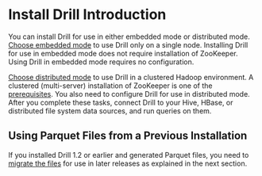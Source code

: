 # Install Drill Introduction

You can install Drill for use in either embedded mode or distributed mode. [Choose embedded mode]({{site.baseurl}}/docs/installing-drill-in-embedded-mode/) to use Drill only on a single node. Installing Drill for use in embedded mode does not require installation of ZooKeeper. Using Drill in embedded mode requires no configuration.

[Choose distributed mode]({{site.baseurl}}/docs/installing-drill-in-distributed-mode/) to use Drill in a clustered Hadoop environment. A clustered (multi-server) installation of ZooKeeper is one of the [prerequisites]({{site.baseurl}}/docs/distributed-mode-prerequisites/). You also need to configure Drill for use in distributed mode. After you complete these tasks, connect Drill to your Hive, HBase, or distributed file system data sources, and run queries on them.

## Using Parquet Files from a Previous Installation
If you installed Drill 1.2 or earlier and generated Parquet files, you need to [migrate the files]({{site.baseurl}}/docs/migrating-parquet-data) for use in later releases as explained in the next section.
